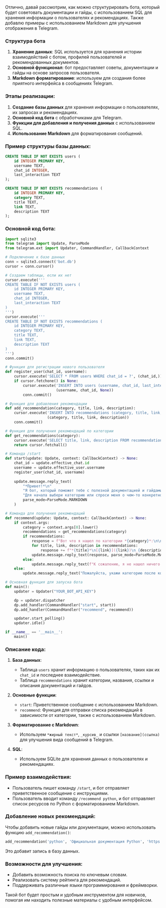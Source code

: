 Отлично, давай рассмотрим, как можно структурировать бота, который будет советовать документации и гайды, с использованием SQL для хранения информации о пользователях и рекомендациях. Также добавлю примеры с использованием Markdown для улучшения отображения в Telegram.

### Структура бота

1. **Хранение данных**: SQL используется для хранения истории взаимодействий с ботом, профилей пользователей и рекомендованных документов.
2. **Основной функционал**: бот предоставляет советы, документации и гайды на основе запросов пользователя.
3. **Markdown форматирование**: используем для создания более приятного интерфейса в сообщениях Telegram.

### Этапы реализации:

1. **Создание базы данных** для хранения информации о пользователях, их запросах и рекомендациях.
2. **Основной код бота** с обработчиками для Telegram.
3. **Функции для добавления и получения данных** с использованием SQL.
4. **Использование Markdown** для форматирования сообщений.

### Пример структуры базы данных:

```sql
CREATE TABLE IF NOT EXISTS users (
    id INTEGER PRIMARY KEY,
    username TEXT,
    chat_id INTEGER,
    last_interaction TEXT
);

CREATE TABLE IF NOT EXISTS recommendations (
    id INTEGER PRIMARY KEY,
    category TEXT,
    title TEXT,
    link TEXT,
    description TEXT
);
```

### Основной код бота:

```python
import sqlite3
from telegram import Update, ParseMode
from telegram.ext import Updater, CommandHandler, CallbackContext

# Подключение к базе данных
conn = sqlite3.connect('bot.db')
cursor = conn.cursor()

# Создаем таблицы, если их нет
cursor.execute('''
CREATE TABLE IF NOT EXISTS users (
    id INTEGER PRIMARY KEY,
    username TEXT,
    chat_id INTEGER,
    last_interaction TEXT
)
''')
cursor.execute('''
CREATE TABLE IF NOT EXISTS recommendations (
    id INTEGER PRIMARY KEY,
    category TEXT,
    title TEXT,
    link TEXT,
    description TEXT
)
''')
conn.commit()

# Функция для регистрации нового пользователя
def register_user(chat_id, username):
    cursor.execute('SELECT * FROM users WHERE chat_id = ?', (chat_id,))
    if cursor.fetchone() is None:
        cursor.execute('INSERT INTO users (username, chat_id, last_interaction) VALUES (?, ?, ?)',
                       (username, chat_id, None))
        conn.commit()

# Функция для добавления рекомендации
def add_recommendation(category, title, link, description):
    cursor.execute('INSERT INTO recommendations (category, title, link, description) VALUES (?, ?, ?, ?)',
                   (category, title, link, description))
    conn.commit()

# Функция для получения рекомендаций по категории
def get_recommendations(category):
    cursor.execute('SELECT title, link, description FROM recommendations WHERE category = ?', (category,))
    return cursor.fetchall()

# Команда /start
def start(update: Update, context: CallbackContext) -> None:
    chat_id = update.effective_chat.id
    username = update.effective_user.username
    register_user(chat_id, username)
    
    update.message.reply_text(
        "*Привет!*\n"
        "Я бот, который поможет тебе с полезной документацией и гайдами. "
        "Для начала выбери категорию или спроси меня о чем-то конкретном.",
        parse_mode=ParseMode.MARKDOWN
    )

# Команда для получения рекомендаций
def recommend(update: Update, context: CallbackContext) -> None:
    if context.args:
        category = context.args[0].lower()
        recommendations = get_recommendations(category)
        if recommendations:
            response = f"Вот что я нашел по категории *{category}*:\n\n"
            for title, link, description in recommendations:
                response += f"*{title}*\n[{link}]({link})\n_{description}_\n\n"
            update.message.reply_text(response, parse_mode=ParseMode.MARKDOWN)
        else:
            update.message.reply_text(f"К сожалению, я не нашел ничего по категории *{category}*.", parse_mode=ParseMode.MARKDOWN)
    else:
        update.message.reply_text("Пожалуйста, укажи категорию после команды /recommend.", parse_mode=ParseMode.MARKDOWN)

# Основная функция для запуска бота
def main():
    updater = Updater("YOUR_BOT_API_KEY")

    dp = updater.dispatcher
    dp.add_handler(CommandHandler("start", start))
    dp.add_handler(CommandHandler("recommend", recommend))

    updater.start_polling()
    updater.idle()

if __name__ == '__main__':
    main()
```

### Описание кода:
1. **База данных**:
   - Таблица `users` хранит информацию о пользователях, таких как их `chat_id` и последнее взаимодействие.
   - Таблица `recommendations` хранит категории, названия, ссылки и описания документаций и гайдов.

2. **Основные функции**:
   - `start`: Приветственное сообщение с использованием Markdown.
   - `recommend`: Функция для отправки списка рекомендаций в зависимости от категории, также с использованием Markdown.

3. **Форматирование с Markdown**:
   - Используем `*жирный текст*`, `_курсив_` и ссылки `[название](ссылка)` для улучшения вида сообщений в Telegram.

4. **SQL**:
   - Используем SQLite для хранения данных о пользователях и рекомендациях.

### Пример взаимодействия:
- Пользователь пишет команду `/start`, и бот отправляет приветственное сообщение с инструкциями.
- Пользователь вводит команду `/recommend python`, и бот отправляет список ресурсов по Python с форматированием Markdown.

### Добавление новых рекомендаций:
Чтобы добавить новые гайды или документации, можно использовать функцию `add_recommendation()`:

```python
add_recommendation('python', 'Официальная документация Python', 'https://docs.python.org/3/', 'Подробное руководство по Python.')
```

Это добавит запись в базу данных.

### Возможности для улучшения:
- Добавить возможность поиска по ключевым словам.
- Реализовать систему рейтинга для рекомендаций.
- Поддерживать различные языки программирования и фреймворки.

Такой бот будет простым и удобным инструментом для новичков, помогая им находить полезные материалы с удобным интерфейсом.

